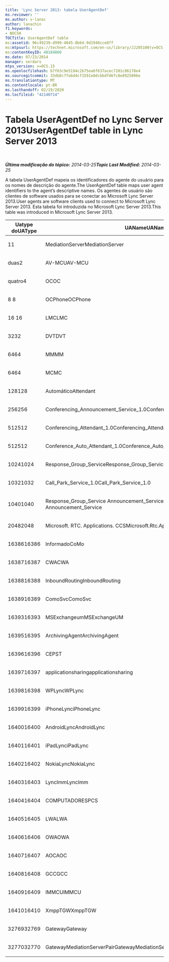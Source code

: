 ```yaml
---
title: 'Lync Server 2013: tabela UserAgentDef'
ms.reviewer: ''
ms.author: v-lanac
author: lanachin
f1.keywords:
- NOCSH
TOCTitle: UserAgentDef table
ms:assetid: 96c49239-d999-4045-8b64-9d1940cce8ff
ms:mtpsurl: https://technet.microsoft.com/en-us/library/JJ205100(v=OCS.15)
ms:contentKeyID: 48184860
ms.date: 07/23/2014
manager: serdars
mtps_version: v=OCS.15
ms.openlocfilehash: b7f63c9e5194c2b75ea6f637acec7201c86178e4
ms.sourcegitcommit: 33db8c7febd4cf1591e8dcbbdfd6fc8e8925896e
ms.translationtype: MT
ms.contentlocale: pt-BR
ms.lasthandoff: 02/19/2020
ms.locfileid: "42140714"
---
```

<div data-xmlns="http://www.w3.org/1999/xhtml">

<div class="topic" data-xmlns="http://www.w3.org/1999/xhtml" data-msxsl="urn:schemas-microsoft-com:xslt" data-cs="http://msdn.microsoft.com/">

<div data-asp="https://msdn2.microsoft.com/asp">

# <a name="useragentdef-table-in-lync-server-2013"></a><span data-ttu-id="c6f85-102">Tabela UserAgentDef no Lync Server 2013</span><span class="sxs-lookup"><span data-stu-id="c6f85-102">UserAgentDef table in Lync Server 2013</span></span>

</div>

<div id="mainSection">

<div id="mainBody">

<span> </span>

<span data-ttu-id="c6f85-103">_**Última modificação do tópico:** 2014-03-25_</span><span class="sxs-lookup"><span data-stu-id="c6f85-103">_**Topic Last Modified:** 2014-03-25_</span></span>

<span data-ttu-id="c6f85-104">A tabela UserAgentDef mapeia os identificadores do agente do usuário para os nomes de descrição do agente.</span><span class="sxs-lookup"><span data-stu-id="c6f85-104">The UserAgentDef table maps user agent identifiers to the agent’s descriptive names.</span></span> <span data-ttu-id="c6f85-105">Os agentes de usuário são clientes de software usados para se conectar ao Microsoft Lync Server 2013.</span><span class="sxs-lookup"><span data-stu-id="c6f85-105">User agents are software clients used to connect to Microsoft Lync Server 2013.</span></span> <span data-ttu-id="c6f85-106">Esta tabela foi introduzida no Microsoft Lync Server 2013.</span><span class="sxs-lookup"><span data-stu-id="c6f85-106">This table was introduced in Microsoft Lync Server 2013.</span></span>


<table>
<colgroup>
<col style="width: 33%" />
<col style="width: 33%" />
<col style="width: 33%" />
</colgroup>
<thead>
<tr class="header">
<th><span data-ttu-id="c6f85-107">Uatype do</span><span class="sxs-lookup"><span data-stu-id="c6f85-107">UAType</span></span></th>
<th><span data-ttu-id="c6f85-108">UAName</span><span class="sxs-lookup"><span data-stu-id="c6f85-108">UAName</span></span></th>
<th><span data-ttu-id="c6f85-109">UACategory</span><span class="sxs-lookup"><span data-stu-id="c6f85-109">UACategory</span></span></th>
</tr>
</thead>
<tbody>
<tr class="odd">
<td><p><span data-ttu-id="c6f85-110">1</span><span class="sxs-lookup"><span data-stu-id="c6f85-110">1</span></span></p></td>
<td><p><span data-ttu-id="c6f85-111">MediationServer</span><span class="sxs-lookup"><span data-stu-id="c6f85-111">MediationServer</span></span></p></td>
<td><p><span data-ttu-id="c6f85-112">MediationServer</span><span class="sxs-lookup"><span data-stu-id="c6f85-112">MediationServer</span></span></p></td>
</tr>
<tr class="even">
<td><p><span data-ttu-id="c6f85-113">duas</span><span class="sxs-lookup"><span data-stu-id="c6f85-113">2</span></span></p></td>
<td><p><span data-ttu-id="c6f85-114">AV-MCU</span><span class="sxs-lookup"><span data-stu-id="c6f85-114">AV-MCU</span></span></p></td>
<td><p><span data-ttu-id="c6f85-115">AV-MCU</span><span class="sxs-lookup"><span data-stu-id="c6f85-115">AV-MCU</span></span></p></td>
</tr>
<tr class="odd">
<td><p><span data-ttu-id="c6f85-116">quatro</span><span class="sxs-lookup"><span data-stu-id="c6f85-116">4</span></span></p></td>
<td><p><span data-ttu-id="c6f85-117">OC</span><span class="sxs-lookup"><span data-stu-id="c6f85-117">OC</span></span></p></td>
<td><p><span data-ttu-id="c6f85-118">OC</span><span class="sxs-lookup"><span data-stu-id="c6f85-118">OC</span></span></p></td>
</tr>
<tr class="even">
<td><p><span data-ttu-id="c6f85-119">8 </span><span class="sxs-lookup"><span data-stu-id="c6f85-119">8</span></span></p></td>
<td><p><span data-ttu-id="c6f85-120">OCPhone</span><span class="sxs-lookup"><span data-stu-id="c6f85-120">OCPhone</span></span></p></td>
<td><p><span data-ttu-id="c6f85-121">OCPhone</span><span class="sxs-lookup"><span data-stu-id="c6f85-121">OCPhone</span></span></p></td>
</tr>
<tr class="odd">
<td><p><span data-ttu-id="c6f85-122">16 </span><span class="sxs-lookup"><span data-stu-id="c6f85-122">16</span></span></p></td>
<td><p><span data-ttu-id="c6f85-123">LMC</span><span class="sxs-lookup"><span data-stu-id="c6f85-123">LMC</span></span></p></td>
<td><p><span data-ttu-id="c6f85-124">LMC</span><span class="sxs-lookup"><span data-stu-id="c6f85-124">LMC</span></span></p></td>
</tr>
<tr class="even">
<td><p><span data-ttu-id="c6f85-125">32</span><span class="sxs-lookup"><span data-stu-id="c6f85-125">32</span></span></p></td>
<td><p><span data-ttu-id="c6f85-126">DVT</span><span class="sxs-lookup"><span data-stu-id="c6f85-126">DVT</span></span></p></td>
<td><p><span data-ttu-id="c6f85-127">DVT</span><span class="sxs-lookup"><span data-stu-id="c6f85-127">DVT</span></span></p></td>
</tr>
<tr class="odd">
<td><p><span data-ttu-id="c6f85-128">64</span><span class="sxs-lookup"><span data-stu-id="c6f85-128">64</span></span></p></td>
<td><p><span data-ttu-id="c6f85-129">MM</span><span class="sxs-lookup"><span data-stu-id="c6f85-129">MM</span></span></p></td>
<td><p><span data-ttu-id="c6f85-130">MM</span><span class="sxs-lookup"><span data-stu-id="c6f85-130">MM</span></span></p></td>
</tr>
<tr class="even">
<td><p><span data-ttu-id="c6f85-131">64</span><span class="sxs-lookup"><span data-stu-id="c6f85-131">64</span></span></p></td>
<td><p><span data-ttu-id="c6f85-132">MC</span><span class="sxs-lookup"><span data-stu-id="c6f85-132">MC</span></span></p></td>
<td><p><span data-ttu-id="c6f85-133">MM</span><span class="sxs-lookup"><span data-stu-id="c6f85-133">MM</span></span></p></td>
</tr>
<tr class="odd">
<td><p><span data-ttu-id="c6f85-134">128</span><span class="sxs-lookup"><span data-stu-id="c6f85-134">128</span></span></p></td>
<td><p><span data-ttu-id="c6f85-135">Automático</span><span class="sxs-lookup"><span data-stu-id="c6f85-135">Attendant</span></span></p></td>
<td><p><span data-ttu-id="c6f85-136">Automático</span><span class="sxs-lookup"><span data-stu-id="c6f85-136">Attendant</span></span></p></td>
</tr>
<tr class="even">
<td><p><span data-ttu-id="c6f85-137">256</span><span class="sxs-lookup"><span data-stu-id="c6f85-137">256</span></span></p></td>
<td><p><span data-ttu-id="c6f85-138">Conferencing_Announcement_Service_1.0</span><span class="sxs-lookup"><span data-stu-id="c6f85-138">Conferencing_Announcement_Service_1.0</span></span></p></td>
<td><p><span data-ttu-id="c6f85-139">CA</span><span class="sxs-lookup"><span data-stu-id="c6f85-139">CAS</span></span></p></td>
</tr>
<tr class="odd">
<td><p><span data-ttu-id="c6f85-140">512</span><span class="sxs-lookup"><span data-stu-id="c6f85-140">512</span></span></p></td>
<td><p><span data-ttu-id="c6f85-141">Conferencing_Attendant_1.0</span><span class="sxs-lookup"><span data-stu-id="c6f85-141">Conferencing_Attendant_1.0</span></span></p></td>
<td><p><span data-ttu-id="c6f85-142">CAA</span><span class="sxs-lookup"><span data-stu-id="c6f85-142">CAA</span></span></p></td>
</tr>
<tr class="even">
<td><p><span data-ttu-id="c6f85-143">512</span><span class="sxs-lookup"><span data-stu-id="c6f85-143">512</span></span></p></td>
<td><p><span data-ttu-id="c6f85-144">Conference_Auto_Attendant_1.0</span><span class="sxs-lookup"><span data-stu-id="c6f85-144">Conference_Auto_Attendant_1.0</span></span></p></td>
<td><p><span data-ttu-id="c6f85-145">CAA</span><span class="sxs-lookup"><span data-stu-id="c6f85-145">CAA</span></span></p></td>
</tr>
<tr class="odd">
<td><p><span data-ttu-id="c6f85-146">1024</span><span class="sxs-lookup"><span data-stu-id="c6f85-146">1024</span></span></p></td>
<td><p><span data-ttu-id="c6f85-147">Response_Group_Service</span><span class="sxs-lookup"><span data-stu-id="c6f85-147">Response_Group_Service</span></span></p></td>
<td><p><span data-ttu-id="c6f85-148">RGS</span><span class="sxs-lookup"><span data-stu-id="c6f85-148">RGS</span></span></p></td>
</tr>
<tr class="even">
<td><p><span data-ttu-id="c6f85-149">1032</span><span class="sxs-lookup"><span data-stu-id="c6f85-149">1032</span></span></p></td>
<td><p><span data-ttu-id="c6f85-150">Call_Park_Service_1.0</span><span class="sxs-lookup"><span data-stu-id="c6f85-150">Call_Park_Service_1.0</span></span></p></td>
<td><p><span data-ttu-id="c6f85-151">CPS</span><span class="sxs-lookup"><span data-stu-id="c6f85-151">CPS</span></span></p></td>
</tr>
<tr class="odd">
<td><p><span data-ttu-id="c6f85-152">1040</span><span class="sxs-lookup"><span data-stu-id="c6f85-152">1040</span></span></p></td>
<td><p><span data-ttu-id="c6f85-153">Response_Group_Service Announcement_Service</span><span class="sxs-lookup"><span data-stu-id="c6f85-153">Response_Group_Service Announcement_Service</span></span></p></td>
<td><p><span data-ttu-id="c6f85-154">AS</span><span class="sxs-lookup"><span data-stu-id="c6f85-154">AS</span></span></p></td>
</tr>
<tr class="even">
<td><p><span data-ttu-id="c6f85-155">2048</span><span class="sxs-lookup"><span data-stu-id="c6f85-155">2048</span></span></p></td>
<td><p><span data-ttu-id="c6f85-156">Microsoft. RTC. Applications. CCS</span><span class="sxs-lookup"><span data-stu-id="c6f85-156">Microsoft.Rtc.Applications.Ccs</span></span></p></td>
<td><p><span data-ttu-id="c6f85-157">CCS</span><span class="sxs-lookup"><span data-stu-id="c6f85-157">CCS</span></span></p></td>
</tr>
<tr class="odd">
<td><p><span data-ttu-id="c6f85-158">16386</span><span class="sxs-lookup"><span data-stu-id="c6f85-158">16386</span></span></p></td>
<td><p><span data-ttu-id="c6f85-159">Informado</span><span class="sxs-lookup"><span data-stu-id="c6f85-159">CoMo</span></span></p></td>
<td><p><span data-ttu-id="c6f85-160">Informado</span><span class="sxs-lookup"><span data-stu-id="c6f85-160">CoMo</span></span></p></td>
</tr>
<tr class="even">
<td><p><span data-ttu-id="c6f85-161">16387</span><span class="sxs-lookup"><span data-stu-id="c6f85-161">16387</span></span></p></td>
<td><p><span data-ttu-id="c6f85-162">CWA</span><span class="sxs-lookup"><span data-stu-id="c6f85-162">CWA</span></span></p></td>
<td><p><span data-ttu-id="c6f85-163">CWA</span><span class="sxs-lookup"><span data-stu-id="c6f85-163">CWA</span></span></p></td>
</tr>
<tr class="odd">
<td><p><span data-ttu-id="c6f85-164">16388</span><span class="sxs-lookup"><span data-stu-id="c6f85-164">16388</span></span></p></td>
<td><p><span data-ttu-id="c6f85-165">InboundRouting</span><span class="sxs-lookup"><span data-stu-id="c6f85-165">InboundRouting</span></span></p></td>
<td><p><span data-ttu-id="c6f85-166">InboundRouting</span><span class="sxs-lookup"><span data-stu-id="c6f85-166">InboundRouting</span></span></p></td>
</tr>
<tr class="even">
<td><p><span data-ttu-id="c6f85-167">16389</span><span class="sxs-lookup"><span data-stu-id="c6f85-167">16389</span></span></p></td>
<td><p><span data-ttu-id="c6f85-168">ComoSvc</span><span class="sxs-lookup"><span data-stu-id="c6f85-168">ComoSvc</span></span></p></td>
<td><p><span data-ttu-id="c6f85-169">ComoSvc</span><span class="sxs-lookup"><span data-stu-id="c6f85-169">ComoSvc</span></span></p></td>
</tr>
<tr class="odd">
<td><p><span data-ttu-id="c6f85-170">16393</span><span class="sxs-lookup"><span data-stu-id="c6f85-170">16393</span></span></p></td>
<td><p><span data-ttu-id="c6f85-171">MSExchangeum</span><span class="sxs-lookup"><span data-stu-id="c6f85-171">MSExchangeUM</span></span></p></td>
<td><p><span data-ttu-id="c6f85-172">ExUM</span><span class="sxs-lookup"><span data-stu-id="c6f85-172">ExUM</span></span></p></td>
</tr>
<tr class="even">
<td><p><span data-ttu-id="c6f85-173">16395</span><span class="sxs-lookup"><span data-stu-id="c6f85-173">16395</span></span></p></td>
<td><p><span data-ttu-id="c6f85-174">ArchivingAgent</span><span class="sxs-lookup"><span data-stu-id="c6f85-174">ArchivingAgent</span></span></p></td>
<td><p><span data-ttu-id="c6f85-175">ARCHAGENT</span><span class="sxs-lookup"><span data-stu-id="c6f85-175">ARCHAGENT</span></span></p></td>
</tr>
<tr class="odd">
<td><p><span data-ttu-id="c6f85-176">16396</span><span class="sxs-lookup"><span data-stu-id="c6f85-176">16396</span></span></p></td>
<td><p><span data-ttu-id="c6f85-177">CEP</span><span class="sxs-lookup"><span data-stu-id="c6f85-177">ST</span></span></p></td>
<td><p><span data-ttu-id="c6f85-178">CEP</span><span class="sxs-lookup"><span data-stu-id="c6f85-178">ST</span></span></p></td>
</tr>
<tr class="even">
<td><p><span data-ttu-id="c6f85-179">16397</span><span class="sxs-lookup"><span data-stu-id="c6f85-179">16397</span></span></p></td>
<td><p><span data-ttu-id="c6f85-180">applicationsharing</span><span class="sxs-lookup"><span data-stu-id="c6f85-180">applicationsharing</span></span></p></td>
<td><p><span data-ttu-id="c6f85-181">ASMCU</span><span class="sxs-lookup"><span data-stu-id="c6f85-181">ASMCU</span></span></p></td>
</tr>
<tr class="odd">
<td><p><span data-ttu-id="c6f85-182">16398</span><span class="sxs-lookup"><span data-stu-id="c6f85-182">16398</span></span></p></td>
<td><p><span data-ttu-id="c6f85-183">WPLync</span><span class="sxs-lookup"><span data-stu-id="c6f85-183">WPLync</span></span></p></td>
<td><p><span data-ttu-id="c6f85-184">WPLync</span><span class="sxs-lookup"><span data-stu-id="c6f85-184">WPLync</span></span></p></td>
</tr>
<tr class="even">
<td><p><span data-ttu-id="c6f85-185">16399</span><span class="sxs-lookup"><span data-stu-id="c6f85-185">16399</span></span></p></td>
<td><p><span data-ttu-id="c6f85-186">iPhoneLync</span><span class="sxs-lookup"><span data-stu-id="c6f85-186">iPhoneLync</span></span></p></td>
<td><p><span data-ttu-id="c6f85-187">iPhoneLync</span><span class="sxs-lookup"><span data-stu-id="c6f85-187">iPhoneLync</span></span></p></td>
</tr>
<tr class="odd">
<td><p><span data-ttu-id="c6f85-188">16400</span><span class="sxs-lookup"><span data-stu-id="c6f85-188">16400</span></span></p></td>
<td><p><span data-ttu-id="c6f85-189">AndroidLync</span><span class="sxs-lookup"><span data-stu-id="c6f85-189">AndroidLync</span></span></p></td>
<td><p><span data-ttu-id="c6f85-190">AndroidLync</span><span class="sxs-lookup"><span data-stu-id="c6f85-190">AndroidLync</span></span></p></td>
</tr>
<tr class="even">
<td><p><span data-ttu-id="c6f85-191">16401</span><span class="sxs-lookup"><span data-stu-id="c6f85-191">16401</span></span></p></td>
<td><p><span data-ttu-id="c6f85-192">iPadLync</span><span class="sxs-lookup"><span data-stu-id="c6f85-192">iPadLync</span></span></p></td>
<td><p><span data-ttu-id="c6f85-193">iPadLync</span><span class="sxs-lookup"><span data-stu-id="c6f85-193">iPadLync</span></span></p></td>
</tr>
<tr class="odd">
<td><p><span data-ttu-id="c6f85-194">16402</span><span class="sxs-lookup"><span data-stu-id="c6f85-194">16402</span></span></p></td>
<td><p><span data-ttu-id="c6f85-195">NokiaLync</span><span class="sxs-lookup"><span data-stu-id="c6f85-195">NokiaLync</span></span></p></td>
<td><p><span data-ttu-id="c6f85-196">NokiaLync</span><span class="sxs-lookup"><span data-stu-id="c6f85-196">NokiaLync</span></span></p></td>
</tr>
<tr class="even">
<td><p><span data-ttu-id="c6f85-197">16403</span><span class="sxs-lookup"><span data-stu-id="c6f85-197">16403</span></span></p></td>
<td><p><span data-ttu-id="c6f85-198">LyncImm</span><span class="sxs-lookup"><span data-stu-id="c6f85-198">LyncImm</span></span></p></td>
<td><p><span data-ttu-id="c6f85-199">LyncImm</span><span class="sxs-lookup"><span data-stu-id="c6f85-199">LyncImm</span></span></p></td>
</tr>
<tr class="odd">
<td><p><span data-ttu-id="c6f85-200">16404</span><span class="sxs-lookup"><span data-stu-id="c6f85-200">16404</span></span></p></td>
<td><p><span data-ttu-id="c6f85-201">COMPUTADORES</span><span class="sxs-lookup"><span data-stu-id="c6f85-201">PCS</span></span></p></td>
<td><p><span data-ttu-id="c6f85-202">COMPUTADORES</span><span class="sxs-lookup"><span data-stu-id="c6f85-202">PCS</span></span></p></td>
</tr>
<tr class="even">
<td><p><span data-ttu-id="c6f85-203">16405</span><span class="sxs-lookup"><span data-stu-id="c6f85-203">16405</span></span></p></td>
<td><p><span data-ttu-id="c6f85-204">LWA</span><span class="sxs-lookup"><span data-stu-id="c6f85-204">LWA</span></span></p></td>
<td><p><span data-ttu-id="c6f85-205">LWA</span><span class="sxs-lookup"><span data-stu-id="c6f85-205">LWA</span></span></p></td>
</tr>
<tr class="odd">
<td><p><span data-ttu-id="c6f85-206">16406</span><span class="sxs-lookup"><span data-stu-id="c6f85-206">16406</span></span></p></td>
<td><p><span data-ttu-id="c6f85-207">OWA</span><span class="sxs-lookup"><span data-stu-id="c6f85-207">OWA</span></span></p></td>
<td><p><span data-ttu-id="c6f85-208">OWA</span><span class="sxs-lookup"><span data-stu-id="c6f85-208">OWA</span></span></p></td>
</tr>
<tr class="even">
<td><p><span data-ttu-id="c6f85-209">16407</span><span class="sxs-lookup"><span data-stu-id="c6f85-209">16407</span></span></p></td>
<td><p><span data-ttu-id="c6f85-210">AOC</span><span class="sxs-lookup"><span data-stu-id="c6f85-210">AOC</span></span></p></td>
<td><p><span data-ttu-id="c6f85-211">AOC</span><span class="sxs-lookup"><span data-stu-id="c6f85-211">AOC</span></span></p></td>
</tr>
<tr class="odd">
<td><p><span data-ttu-id="c6f85-212">16408</span><span class="sxs-lookup"><span data-stu-id="c6f85-212">16408</span></span></p></td>
<td><p><span data-ttu-id="c6f85-213">GCC</span><span class="sxs-lookup"><span data-stu-id="c6f85-213">GCC</span></span></p></td>
<td><p><span data-ttu-id="c6f85-214">GCC</span><span class="sxs-lookup"><span data-stu-id="c6f85-214">GCC</span></span></p></td>
</tr>
<tr class="even">
<td><p><span data-ttu-id="c6f85-215">16409</span><span class="sxs-lookup"><span data-stu-id="c6f85-215">16409</span></span></p></td>
<td><p><span data-ttu-id="c6f85-216">IMMCU</span><span class="sxs-lookup"><span data-stu-id="c6f85-216">IMMCU</span></span></p></td>
<td><p><span data-ttu-id="c6f85-217">IMMCU</span><span class="sxs-lookup"><span data-stu-id="c6f85-217">IMMCU</span></span></p></td>
</tr>
<tr class="odd">
<td><p><span data-ttu-id="c6f85-218">16410</span><span class="sxs-lookup"><span data-stu-id="c6f85-218">16410</span></span></p></td>
<td><p><span data-ttu-id="c6f85-219">XmppTGW</span><span class="sxs-lookup"><span data-stu-id="c6f85-219">XmppTGW</span></span></p></td>
<td><p><span data-ttu-id="c6f85-220">XmppGateway</span><span class="sxs-lookup"><span data-stu-id="c6f85-220">XmppGateway</span></span></p></td>
</tr>
<tr class="even">
<td><p><span data-ttu-id="c6f85-221">32769</span><span class="sxs-lookup"><span data-stu-id="c6f85-221">32769</span></span></p></td>
<td><p><span data-ttu-id="c6f85-222">Gateway</span><span class="sxs-lookup"><span data-stu-id="c6f85-222">Gateway</span></span></p></td>
<td><p><span data-ttu-id="c6f85-223">Gateway</span><span class="sxs-lookup"><span data-stu-id="c6f85-223">Gateway</span></span></p></td>
</tr>
<tr class="odd">
<td><p><span data-ttu-id="c6f85-224">32770</span><span class="sxs-lookup"><span data-stu-id="c6f85-224">32770</span></span></p></td>
<td><p><span data-ttu-id="c6f85-225">GatewayMediationServerPair</span><span class="sxs-lookup"><span data-stu-id="c6f85-225">GatewayMediationServerPair</span></span></p></td>
<td><p><span data-ttu-id="c6f85-226">GatewayMediationServerPair</span><span class="sxs-lookup"><span data-stu-id="c6f85-226">GatewayMediationServerPair</span></span></p></td>
</tr>
</tbody>
</table>


</div>

<span> </span>

</div>

</div>

</div>

